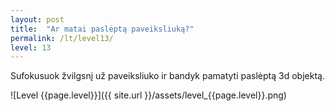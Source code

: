 ```yaml
---
layout: post
title:  "Ar matai paslėptą paveiksliuką?"
permalink: /lt/level13/
level: 13
---
```

Sufokusuok žvilgsnį už paveiksliuko ir bandyk pamatyti paslėptą 3d objektą.

![Level {{page.level}}]({{ site.url }}/assets/level_{{page.level}}.png)